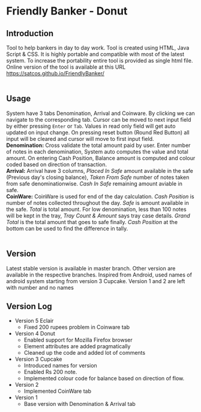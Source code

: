 # Friendly Banker - Donut


## Introduction
Tool to help bankers in day to day work. Tool is created using HTML, Java Script & CSS. 
It is highly portable and compatible with most of the latest system. To increase the portability entire tool is provided as single html file.
Online version of the tool is available at this URL https://satcos.github.io/FriendlyBanker/<br/><br/>

## Usage
System have 3 tabs Denomination, Arrival and Coinware. By clicking we can navigate to the corresponding tab.
Cursor can be moved to next input field by either pressing `Enter` or `Tab`. Values in read only field will get auto updated on input change.
On pressing reset button (Round Red Button) all input will be cleared and cursor will move to first input field.<br/>
**Denomination:**  Cross validate the total amount paid by user. Enter number of notes in each denomination, System auto computes the value and total amount. 
On entering Cash Position, Balance amount is computed and colour coded based on direction of transaction. <br/>
**Arrival:**  Arrival have 3 columns, *Placed In Safe* amount available in the safe (Previous day's closing balance), *Taken From Safe* number of notes taken from safe denominationwise.
*Cash In Safe* remaining amount aviable in safe. <br/>
**CoinWare:**  CoinWare is used for end of the day calculation. *Cash Position* is number of notes collected throughout the day. *Safe* is amount available in the safe.
*Total* is total amount. For low denomination, less than 100 notes will be kept in the tray, *Tray Count & Amount* says tray case details. *Grand Total* is the total amount that goes to safe finally.
*Cash Position* at the bottom can be used to find the difference in tally.<br/><br/>

## Version
Latest stable version is available in master branch. Other version are available in the respective branches. 
Inspired from Android, used names of android system starting from version 3 Cupcake.
Version 1 and 2 are left with number and no names

## Version Log
- Version 5 Eclair
	- Fixed 200 rupees problem in Coinware tab
- Version 4 Donut
	- Enabled support for Mozilla Firefox browser
	- Element attributes are added pragmatically
	- Cleaned up the code and added lot of comments
- Version 3 Cupcake
	- Introduced names for version
	- Enabled Rs 200 note.
	- Implemented colour code for balance based on direction of flow.
- Version 2
	- Implemented CoinWare tab
- Version 1
	- Base version with Denomination & Arrival tab
